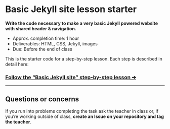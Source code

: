 # Basic Jekyll site lesson starter

**Write the code necessary to make a very basic Jekyll powered website with shared header & navigation.**

- Approx. completion time: 1 hour
- Deliverables: HTML, CSS, Jekyll, images
- Due: Before the end of class

This is the starter code for a step-by-step lesson. Each step is described in detail here:

### [**Follow the “Basic Jekyll site” step-by-step lesson ➔**](https://learn-the-web.algonquindesign.ca/courses/web-dev-5/basic-jekyll-site/)

---

## Questions or concerns

If you run into problems completing the task ask the teacher in class or, if you’re working outside of class, **create an Issue on your repository and tag the teacher**.
